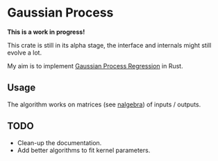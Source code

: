 # Gaussian Process

**This is a work in progress!**

This crate is still in its alpha stage, the interface and internals might still evolve a lot.

My aim is to implement [Gaussian Process Regression](https://en.wikipedia.org/wiki/Gaussian_process) in Rust.

## Usage

The algorithm works on matrices (see [nalgebra](https://www.nalgebra.org/quick_reference/)) of inputs / outputs.

## TODO

- Clean-up the documentation.
- Add better algorithms to fit kernel parameters.
